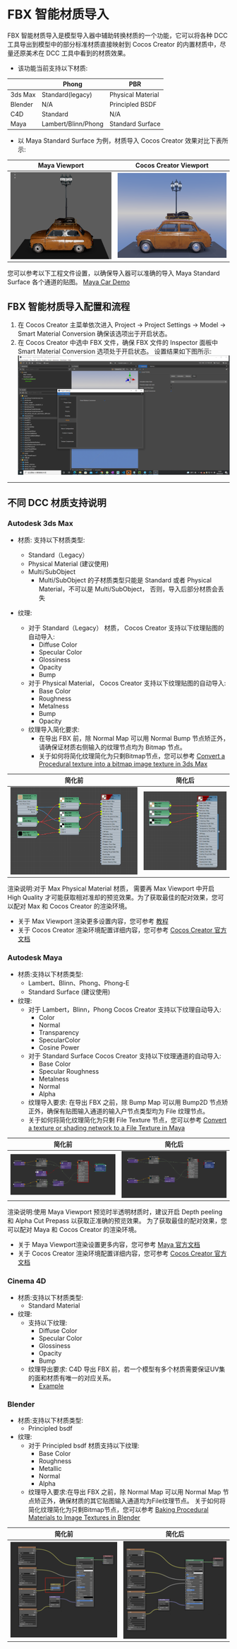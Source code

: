 # FBX 智能材质导入
FBX 智能材质导入是模型导入器中辅助转换材质的一个功能，它可以将各种 DCC 工具导出到模型中的部分标准材质直接映射到 Cocos Creator 的内置材质中，尽量还原美术在 DCC 工具中看到的材质效果。
* 该功能当前支持以下材质:

|         | Phong               | PBR               |
|---------|---------------------|-------------------|
| 3ds Max | Standard(legacy)    | Physical Material |
| Blender | N/A                 | Principled BSDF   |
| C4D     | Standard            | N/A               |
| Maya    | Lambert/Blinn/Phong | Standard Surface  |
 
* 以 Maya Standard Surface 为例，材质导入 Cocos Creator 效果对比下表所示:

| Maya Viewport              | Cocos Creator Viewport       |
|----------------------------|------------------------------|
| ![Maya](maya-viewport.png) | ![cocos](cocos-viewport.png) |

您可以参考以下工程文件设置，以确保导入器可以准确的导入 Maya Standard Surface 各个通道的贴图。
 [Maya Car Demo](maya_car.zip)

## FBX 智能材质导入配置和流程
1. 在 Cocos Creator 主菜单依次进入 Project -> Project Settings -> Model -> Smart Material Conversion 确保该选项出于开启状态。 
2. 在 Cocos Creator 中选中 FBX 文件，确保 FBX 文件的 Inspector 面板中 Smart Material Conversion 选项处于开启状态。
设置结果如下图所示:
![img_6.png](enable-smart-conversion.png)

---
## 不同 DCC 材质支持说明
### Autodesk 3ds Max
- 材质: 支持以下材质类型:
  - Standard（Legacy）
  - Physical Material (建议使用)
  - Multi/SubObject
    - Multi/SubObject 的子材质类型只能是 Standard 或者 Physical Material，不可以是 Multi/SubObject， 否则，导入后部分材质会丢失

- 纹理:
  - 对于 Standard（Legacy） 材质， Cocos Creator 支持以下纹理贴图的自动导入:
    - Diffuse Color
    - Specular Color 
    - Glossiness 
    - Opacity 
    - Bump
  - 对于 Physical Material， Cocos Creator 支持以下纹理贴图的自动导入:
    - Base Color 
    - Roughness
    - Metalness
    - Bump
    - Opacity
  - 纹理导入简化要求:
    - 在导出 FBX 前，除 Normal Map 可以用 Normal Bump 节点矫正外，请确保证材质右侧输入的纹理节点均为 Bitmap 节点。
    - 关于如何将简化纹理简化为只剩Bitmap节点，您可以参考 [Convert a Procedural texture into a bitmap image texture in 3ds Max](https://knowledge.autodesk.com/support/3ds-Max/learn-explore/caas/sfdcarticles/sfdcarticles/How-to-convert-a-Procedural-texture-into-a-bitmap-image-texture-in-3ds-Max-for-fbx-export.html)

| 简化前                 | 简化后                     |
|---------------------|-------------------------|
| ![img.png](img.png) | ![img_1.png](img_1.png) |

渲染说明:对于 Max Physical Material 材质， 需要再 Max Viewport 中开启 High Quality 才可能获取相对准却的预览效果。为了获取最佳的配对效果，您可以配对 Max 和 Cocos Creator 的渲染环境。
* 关于 Max Viewport 渲染更多设置内容，您可参考 [教程](https://www.youtube.com/watch?v=82hhg8Q1nus&list=PL9xXzsdQ6pbZGBnVSKMBO_BCYjzmFTj0R&index=2)
* 关于 Cocos Creator 渲染环境配置详细内容，您可参考 [Cocos Creator 官方文档](https://docs.cocos.com/creator/manual/zh/module-map/graphics.html)

### Autodesk Maya
- 材质:支持以下材质类型:
  - Lambert、Blinn、Phong、Phong-E
  - Standard Surface (建议使用)
- 纹理:
  - 对于 Lambert，Blinn，Phong  Cocos Creator 支持以下纹理自动导入:
    - Color
    - Normal
    - Transparency
    - SpecularColor
    - Cosine Power
  - 对于 Standard Surface  Cocos Creator 支持以下纹理通道的自动导入:
    - Base Color
    - Specular Roughness 
    - Metalness
    - Normal 
    - Alpha
  - 纹理导入要求: 在导出 FBX 之前，除 Bump Map 可以用 Bump2D 节点矫正外，确保有贴图输入通道的输入户节点类型均为 File 纹理节点。
  - 关于如何将简化纹理简化为只剩 File Texture 节点，您可以参考 [Convert a texture or shading network to a File Texture in Maya](https://knowledge.autodesk.com/support/Maya/learn-explore/caas/CloudHelp/cloudhelp/2016/ENU/Maya/files/GUID-0F504570-CB7A-49D3-A7A2-83438C353A9C-htm.html)

| 简化前                     | 简化后                     |
|-------------------------|-------------------------|
| ![img_2.png](img_2.png) | ![img_3.png](img_3.png) |


渲染说明:使用 Maya Viewport 预览时半透明材质时，建议开启 Depth peeling 和 Alpha Cut Prepass 以获取正准确的预览效果。
为了获取最佳的配对效果，您可以配对 Maya 和 Cocos Creator 的渲染环境。
* 关于 Maya Viewport渲染设置更多内容，您可参考 [Maya 官方文档](https://help.autodesk.com/view/MAYAUL/2022/ENU/)
* 关于 Cocos Creator 渲染环境配置详细内容，您可参考 [Cocos Creator 官方文档](https://docs.cocos.com/creator/manual/zh/module-map/graphics.html)

### Cinema 4D
- 材质:支持以下材质类型:
  - Standard Material
- 纹理:
  - 支持以下纹理:
    - Diffuse Color
    - Specular Color 
    - Glossiness 
    - Opacity 
    - Bump
  - 纹理导出要求: C4D 导出 FBX 前，若一个模型有多个材质需要保证UV集的面和材质有唯一的对应关系。
    - [Example](https://github.com/cocos-creator/3d-tasks/issues/11267)

### Blender
   - 材质:支持以下材质类型:
     - Principled bsdf
   - 纹理:
     - 对于 Principled bsdf 材质支持以下纹理:
       - Base Color
       - Roughness
       - Metallic
       - Normal
       - Alpha
     - 纹理导入要求:在导出 FBX 之前，除 Normal Map 可以用 Normal Map 节点矫正外，确保材质的其它贴图输入通道均为File纹理节点。
关于如何将简化纹理简化为只剩Bitmap节点，您可以参考 [Baking Procedural Materials to Image Textures in Blender](https://www.youtube.com/watch?v=AB24ITZHtuE)

| 简化前                     | 简化后                     |
|-------------------------|-------------------------|
| ![img_4.png](img_4.png) | ![img_5.png](img_5.png) |



